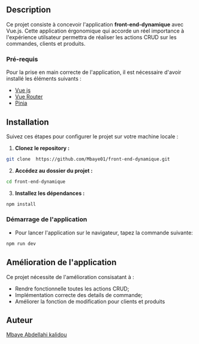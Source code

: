 ## Description

Ce projet consiste à concevoir l'application **front-end-dynamique** avec Vue.js. Cette application érgonomique qui accorde un réel importance à l'expérience utilsateur permettra de réaliser les actions CRUD sur les commandes, clients et produits.

### Pré-requis

Pour la prise en main correcte de l'application, il est nécessaire d'avoir installé les éléments suivants :

- [Vue js](https://vuejs.org/)
- [Vue Router](https://router.vuejs.org/)
- [Pinia](https://pinia.vuejs.org/)

## Installation

Suivez ces étapes pour configurer le projet sur votre machine locale :

1. **Clonez le repository :**

```bash
git clone  https://github.com/Mbaye01/front-end-dynamique.git
```

2. **Accédez au dossier du projet :**

```bash
cd front-end-dynamique
```

3. **Installez les dépendances :**

```bash
npm install
```

### Démarrage de l'application

- Pour lancer l'application sur le navigateur, tapez la commande suivante:

```bash
npm run dev
```

## Amélioration de l'application

Ce projet nécessite de l'amélioration consisatant à :

- Rendre fonctionnelle toutes les actions CRUD;
- Implémentation correcte des details de commande;
- Améliorer la fonction de modification pour clients et produits

## Auteur

[Mbaye Abdellahi kalidou ](https://github.com/Mbaye01/front-end-dynamique.git)
